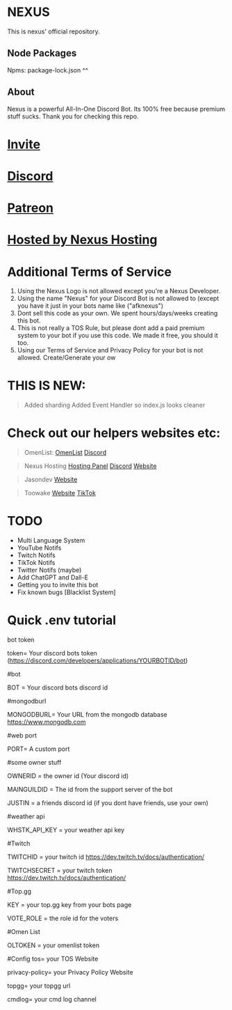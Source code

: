 # NEXUS
This is nexus' official repository.

## Node Packages
Npms: package-lock.json ^^

## About
Nexus is a powerful All-In-One Discord Bot. Its 100% free because premium stuff sucks. Thank you for checking this repo.
# [Invite](https://discord.com/api/oauth2/authorize?client_id=1046468420037787720&permissions=10982195063927&redirect_uri=https%3A%2F%2Fdiscord.gg%2Fz8nxPve4pn&response_type=code&scope=gdm.join%20applications.commands%20bot)
# [Discord](https://discord.gg/z8nxPve4pn)
# [Patreon](https://patreon.com/toowake)
# [Hosted by Nexus Hosting](https://nexus-hosting.tech)

# Additional Terms of Service
1. Using the Nexus Logo is not allowed except you're a Nexus Developer.
2. Using the name "Nexus" for your Discord Bot is not allowed to (except you have it just in your bots name like ("afknexus")
3. Dont sell this code as your own. We spent hours/days/weeks creating this bot.
4. This is not really a TOS Rule, but please dont add a paid premium system to your bot if you use this code. We made it free, you should it too.
5. Using our Terms of Service and Privacy Policy for your bot is not allowed. Create/Generate your ow


# THIS IS NEW:
> Added sharding
> Added Event Handler so index.js looks cleaner

# Check out our helpers websites etc:
> OmenList:
> [OmenList](https://list.soydaddy.space)
> [Discord](https://discord.com/invite/hYQWbxjMUt)

> Nexus Hosting
> [Hosting Panel](https://panel.nexcord.xyz)
> [Discord](https://discord.gg/nexcord)
> [Website](https://nexus-hosting.tech)

> Jasondev
> [Website](https://noatwake.xyz)

> Toowake
> [Website](https://toowake.nexus-hosting.tech)
> [TikTok](https://tiktok.com/@toowake)

# TODO
- Multi Language System
- YouTube Notifs
- Twitch Notifs
- TikTok Notifs
- Twitter Notifs (maybe)
- Add ChatGPT and Dall-E
- Getting you to invite this bot
- Fix known bugs [Blacklist System]

# Quick .env tutorial

bot token

token= Your discord bots token (https://discord.com/developers/applications/YOURBOTID/bot)

#bot

BOT = Your discord bots discord id

#mongodburl

MONGODBURL= Your URL from the mongodb database https://www.mongodb.com

#web port

PORT= A custom port

#some owner stuff

OWNERID = the owner id (Your discord id)

MAINGUILDID = The id from the support server of the bot

JUSTIN = a friends discord id (if you dont have friends, use your own)

#weather api

WHSTK_API_KEY = your weather api key

#Twitch

TWITCHID = your twitch id https://dev.twitch.tv/docs/authentication/

TWITCHSECRET = your twitch token https://dev.twitch.tv/docs/authentication/

#Top.gg

KEY = your top.gg key from your bots page

VOTE_ROLE = the role id for the voters

#Omen List

OLTOKEN = your omenlist token

#Config
tos= your TOS Website

privacy-policy= your Privacy Policy Website

topgg= your topgg url

cmdlog= your cmd log channel
